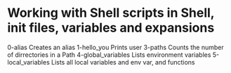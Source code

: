 # Working with Shell scripts in Shell, init files, variables and expansions
0-alias Creates an alias
1-hello_you Prints user
3-paths Counts the number of dirrectories in a Path
4-global_variables Lists environment variables
5-local_variables Lists all local variables and env var, and functions
